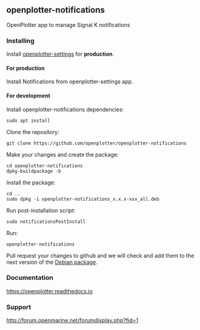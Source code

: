 ## openplotter-notifications

OpenPlotter app to manage Signal K notifications

### Installing

Install [openplotter-settings](https://github.com/openplotter/openplotter-settings) for **production**.

#### For production

Install Notifications from openplotter-settings app.

#### For development

Install openplotter-notifications dependencies:

`sudo apt install `

Clone the repository:

`git clone https://github.com/openplotter/openplotter-notifications`

Make your changes and create the package:

```
cd openplotter-notifications
dpkg-buildpackage -b
```

Install the package:

```
cd ..
sudo dpkg -i openplotter-notifications_x.x.x-xxx_all.deb
```

Run post-installation script:

`sudo notificationsPostInstall`

Run:

`openplotter-notifications`

Pull request your changes to github and we will check and add them to the next version of the [Debian package](https://cloudsmith.io/~openplotter/repos/openplotter/packages/).

### Documentation

https://openplotter.readthedocs.io

### Support

http://forum.openmarine.net/forumdisplay.php?fid=1